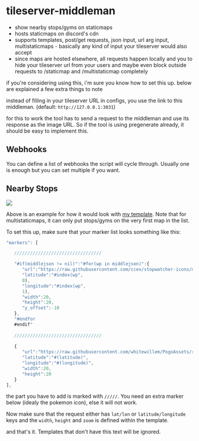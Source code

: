 # tileserver-middleman

- show nearby stops/gyms on staticmaps
- hosts staticmaps on discord's cdn
- supports templates, post/get requests, json input, url arg input, multistaticmaps - basically any kind of input your tileserver would also accept
- since maps are hosted elsewhere, all requests happen locally and you to hide your tileserver url from your users and maybe even block outside requests to /staticmap and /multistaticmap completely
 
if you're considering using this, i'm sure you know how to set this up. below are explained a few extra things to note

instead of filling in your tileserver URL in configs, you use the link to this middleman. (default: `http://127.0.0.1:3031`)

for this to work the tool has to send a request to the middleman and use its response as the image URL. So if the tool is using pregenerate already, it should be easy to implement this.

## Webhooks

You can define a list of webhooks the script will cycle through. Usually one is enough but you can set multiple if you want.

## Nearby Stops

![](https://media.discordapp.net/attachments/546982390413787136/821835625979183174/unknown.png)

Above is an example for how it would look with [my template](https://gist.github.com/ccev/47b6de2a2f4578a06d14058f323ba0ba). Note that for multistaticmaps, it can only put stops/gyms on the very first map in the list.

To set this up, make sure that your marker list looks something like this:

```js
"markers": [

   /////////////////////////////////

   "#if(middlejson != nil)":"#for(wp in middlejson)":{
      "url":"https://raw.githubusercontent.com/ccev/stopwatcher-icons/master/tileserver-2/#index(wp, 2).png",
      "latitude":"#index(wp",
      0),
      "longitude":"#index(wp",
      1),
      "width":20,
      "height":20,
      "y_offset":-10
   },
   "#endfor
   #endif"
   
   /////////////////////////////////
   
   {
      "url":"https://raw.githubusercontent.com/whitewillem/PogoAssets/resized/icons_large/pokemon_icon_#pad(pokemon_id, 3)_#if(form > 0):#(form)#else:00#endif.png",
      "latitude":"#(latitude)",
      "longitude":"#(longitude)",
      "width":20,
      "height":20
   }
],
```

the part you have to add is marked with `/////`. You need an extra marker below (idealy the pokemon icon), else it will not work.

Now make sure that the request either has `lat/lon` or `latitude/longitude` keys and the `width`, `height` and `zoom` is defined within the template.

and that's it. Templates that don't have this text will be ignored.

